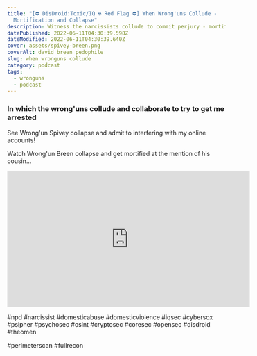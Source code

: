 ```yaml
---
title: "[️⛔️ DisDroid:Toxic/IQ ☢️ Red Flag ⛔️] When Wrong'uns Collude -
  Mortification and Collapse"
description: Witness the narcissists collude to commit perjury - mortification and collaps
datePublished: 2022-06-11T04:30:39.598Z
dateModified: 2022-06-11T04:30:39.640Z
cover: assets/spivey-breen.png
coverAlt: david breen pedophile
slug: when wronguns collude
category: podcast
tags:
  - wronguns
  - podcast
---
```

### In which the wrong'uns collude and collaborate to try to get me arrested

See Wrong'un Spivey collapse and admit to interfering with my online accounts!

Watch Wrong'un Breen collapse and get mortified at the mention of his cousin...

<iframe width="560" height="315" src="https://www.youtube.com/embed/tXJ38t068ec" title="YouTube video player" frameborder="0" allow="accelerometer; autoplay; clipboard-write; encrypted-media; gyroscope; picture-in-picture" allowfullscreen></iframe>



\#npd #narcissist #domesticabuse #domesticviolence
#iqsec #cybersox #psipher #psychosec #osint #cryptosec
#coresec #opensec
#disdroid #theomen

\#perimeterscan #fullrecon